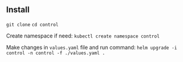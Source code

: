 ## Install

```git clone```
```cd control```


Create namespace if need:
```kubectl create namespace control```

Make changes in `values.yaml` file and run command:
```helm upgrade -i control -n control -f ./values.yaml .```
